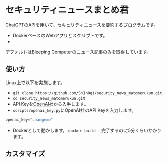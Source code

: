 # セキュリティニュースまとめ君
ChatGPTのAPIを用いて、セキュリティニュースを要約するプログラムです。
* DockerベースのWebアプリとスクリプトです。
* 
デフォルトはBleeping Computerのニュース記事のみを取得しています。

## 使い方
Linux上で以下を実施します。
* `git clone https://github.com/Sh1n0g1/security_news_matomerukun.git`
* `cd security_news_matomerukun.git`
* API Keyを[OpenAI社](https://platform.openai.com/account/api-keys)から入手します。
* `scripts/openai_key.py`にOpenAI社のAPI Keyを入力します。
```python
openai_key="changeme"
```
* Dockerとして動かします。
`docker build .`
完了するのに5分くらいかかります。

## カスタマイズ

